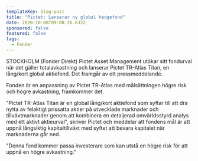 ```yaml
---
templateKey: blog-post
title: "Pictet: Lanserar ny global hedgefond"
date: 2020-10-08T09:08:26.632Z
sponsored: false
featured: false
tags:
  - Fonder
---
```

STOCKHOLM (Fonder Direkt) Pictet Asset Management utökar sitt fondurval när det gäller totalavkastning och lanserar Pictet TR-Atlas Titan, en lång/kort global aktiefond. Det framgår av ett pressmeddelande.

Fonden är en anpassning av Pictet TR-Atlas med målsättningen högre risk och högre avkastning, framkommer det.

"Pictet TR-Atlas Titan är en global lång/kort aktiefond som syftar till att dra nytta av felaktigt prissatta aktier på utvecklade marknader och tillväxtmarknader genom att kombinera en detaljerad omvärldsstyrd analys med ett aktivt aktieurval", skriver Pictet och meddelar att fondens mål är att uppnå långsiktig kapitaltillväxt med syftet att bevara kapitalet när marknaderna går ned.

"Denna fond kommer passa investerare som kan utstå en högre risk för att uppnå en högre avkastning."